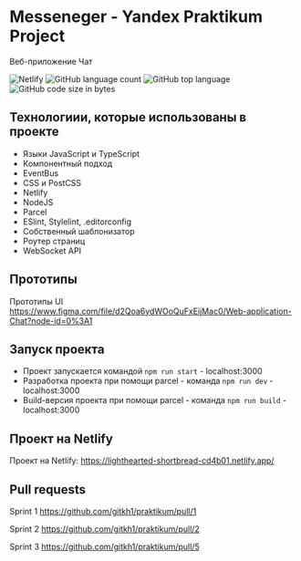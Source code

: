 # Messeneger - Yandex Praktikum Project

Веб-приложение Чат

![Netlify](https://img.shields.io/netlify/37fbc19e-b9e1-4cca-8882-7e163f59834c) ![GitHub language count](https://img.shields.io/github/languages/count/gitkh1/praktikum) ![GitHub top language](https://img.shields.io/github/languages/top/gitkh1/praktikum) ![GitHub code size in bytes](https://img.shields.io/github/languages/code-size/gitkh1/praktikum)

## Технологиии, которые использованы в проекте

- Языки JavaScript и TypeScript
- Компонентный подход
- EventBus
- CSS и PostCSS
- Netlify
- NodeJS
- Parcel
- ESlint, Stylelint, .editorconfig
- Собственный шаблонизатор
- Роутер страниц
- WebSocket API

## Прототипы

Прототипы UI https://www.figma.com/file/d2Qoa6ydWOoQuFxEijMac0/Web-application-Chat?node-id=0%3A1

## Запуск проекта

- Проект запускается командой `npm run start` - localhost:3000
- Разработка проекта при помощи parcel - команда `npm run dev` - localhost:3000
- Build-версия проекта при помощи parcel - команда `npm run build` - localhost:3000

## Проект на Netlify

Проект на Netlify: https://lighthearted-shortbread-cd4b01.netlify.app/

## Pull requests

Sprint 1 https://github.com/gitkh1/praktikum/pull/1

Sprint 2 https://github.com/gitkh1/praktikum/pull/2

Sprint 3 https://github.com/gitkh1/praktikum/pull/5
